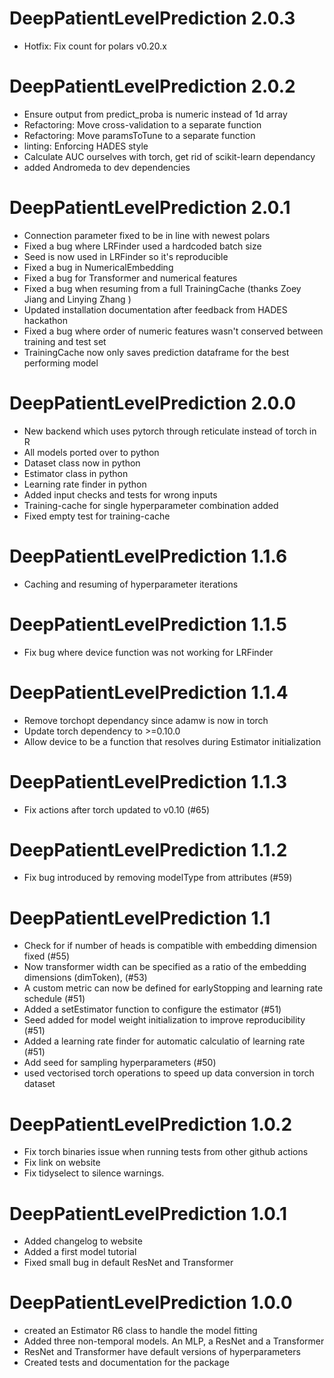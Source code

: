 DeepPatientLevelPrediction 2.0.3
======================
  - Hotfix: Fix count for polars v0.20.x
  
DeepPatientLevelPrediction 2.0.2
======================
  - Ensure output from predict_proba is numeric instead of 1d array
  - Refactoring: Move cross-validation to a separate function
  - Refactoring: Move paramsToTune to a separate function 
  - linting: Enforcing HADES style
  - Calculate AUC ourselves with torch, get rid of scikit-learn dependancy
  - added Andromeda to dev dependencies


DeepPatientLevelPrediction 2.0.1
======================
  - Connection parameter fixed to be in line with newest polars
  - Fixed a bug where LRFinder used a hardcoded batch size
  - Seed is now used in LRFinder so it's reproducible
  - Fixed a bug in NumericalEmbedding
  - Fixed a bug for Transformer and numerical features
  - Fixed a bug when resuming from a full TrainingCache (thanks Zoey Jiang and Linying Zhang )
  - Updated installation documentation after feedback from HADES hackathon
  - Fixed a bug where order of numeric features wasn't conserved between training and test set
  - TrainingCache now only saves prediction dataframe for the best performing model 

DeepPatientLevelPrediction 2.0.0
======================
  - New backend which uses pytorch through reticulate instead of torch in R
  - All models ported over to python
  - Dataset class now in python
  - Estimator class in python
  - Learning rate finder in python
  - Added input checks and tests for wrong inputs
  - Training-cache for single hyperparameter combination added
  - Fixed empty test for training-cache

DeepPatientLevelPrediction 1.1.6
======================
  - Caching and resuming of hyperparameter iterations

DeepPatientLevelPrediction 1.1.5
======================
  - Fix bug where device function was not working for LRFinder

DeepPatientLevelPrediction 1.1.4
======================
 - Remove torchopt dependancy since adamw is now in torch
 - Update torch dependency to >=0.10.0
 - Allow device to be a function that resolves during Estimator initialization

DeepPatientLevelPrediction 1.1.3
======================
- Fix actions after torch updated to v0.10 (#65)

DeepPatientLevelPrediction 1.1.2
======================
- Fix bug introduced by removing modelType from attributes (#59)

DeepPatientLevelPrediction 1.1
======================
- Check for if number of heads is compatible with embedding dimension fixed (#55)
- Now transformer width can be specified as a ratio of the embedding dimensions (dimToken), (#53)
- A custom metric can now be defined for earlyStopping and learning rate schedule (#51)
- Added a setEstimator function to configure the estimator (#51)
- Seed added for model weight initialization to improve reproducibility (#51)
- Added a learning rate finder for automatic calculatio of learning rate (#51)
- Add seed for sampling hyperparameters (#50)
- used vectorised torch operations to speed up data conversion in torch dataset

DeepPatientLevelPrediction 1.0.2
======================
- Fix torch binaries issue when running tests from other github actions
- Fix link on website
- Fix tidyselect to silence warnings.

DeepPatientLevelPrediction 1.0.1
======================
- Added changelog to website
- Added a first model tutorial
- Fixed small bug in default ResNet and Transformer

DeepPatientLevelPrediction 1.0.0
======================
- created an Estimator R6 class to handle the model fitting
- Added three non-temporal models. An MLP, a ResNet and a Transformer
- ResNet and Transformer have default versions of hyperparameters
- Created tests and documentation for the package
